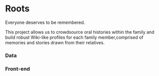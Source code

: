 # Roots
Everyone deserves to be remembered.


This project allows us to crowdsource oral histories within the family and build robust Wiki-like profiles for each family member,comprised of memories and stories drawn from their relatives.

### Data

### Front-end


